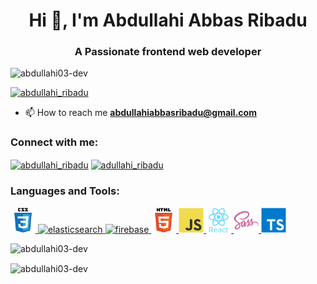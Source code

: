 <h1 align="center">Hi 👋, I'm Abdullahi Abbas Ribadu</h1>
<h3 align="center">A Passionate frontend web developer</h3>

<p align="left"> <img src="https://komarev.com/ghpvc/?username=abdullahi03-dev&label=Profile%20views&color=0e75b6&style=flat" alt="abdullahi03-dev" /> </p>

<p align="left"> <a href="https://twitter.com/abdullahi_ribadu" target="blank"><img src="https://img.shields.io/twitter/follow/abdullahi_ribadu?logo=twitter&style=for-the-badge" alt="abdullahi_ribadu" /></a> </p>

- 📫 How to reach me **abdullahiabbasribadu@gmail.com**

<h3 align="left">Connect with me:</h3>
<p align="left">
<a href="https://twitter.com/abdullahi_ribadu" target="blank"><img align="center" src="https://raw.githubusercontent.com/rahuldkjain/github-profile-readme-generator/master/src/images/icons/Social/twitter.svg" alt="abdullahi_ribadu" height="30" width="40" /></a>
<a href="https://instagram.com/adullahi_ribadu" target="blank"><img align="center" src="https://raw.githubusercontent.com/rahuldkjain/github-profile-readme-generator/master/src/images/icons/Social/instagram.svg" alt="adullahi_ribadu" height="30" width="40" /></a>
</p>

<h3 align="left">Languages and Tools:</h3>
<p align="left"> <a href="https://www.w3schools.com/css/" target="_blank" rel="noreferrer"> <img src="https://raw.githubusercontent.com/devicons/devicon/master/icons/css3/css3-original-wordmark.svg" alt="css3" width="40" height="40"/> </a> <a href="https://www.elastic.co" target="_blank" rel="noreferrer"> <img src="https://www.vectorlogo.zone/logos/elastic/elastic-icon.svg" alt="elasticsearch" width="40" height="40"/> </a> <a href="https://firebase.google.com/" target="_blank" rel="noreferrer"> <img src="https://www.vectorlogo.zone/logos/firebase/firebase-icon.svg" alt="firebase" width="40" height="40"/> </a> <a href="https://www.w3.org/html/" target="_blank" rel="noreferrer"> <img src="https://raw.githubusercontent.com/devicons/devicon/master/icons/html5/html5-original-wordmark.svg" alt="html5" width="40" height="40"/> </a> <a href="https://developer.mozilla.org/en-US/docs/Web/JavaScript" target="_blank" rel="noreferrer"> <img src="https://raw.githubusercontent.com/devicons/devicon/master/icons/javascript/javascript-original.svg" alt="javascript" width="40" height="40"/> </a> <a href="https://reactjs.org/" target="_blank" rel="noreferrer"> <img src="https://raw.githubusercontent.com/devicons/devicon/master/icons/react/react-original-wordmark.svg" alt="react" width="40" height="40"/> </a> <a href="https://sass-lang.com" target="_blank" rel="noreferrer"> <img src="https://raw.githubusercontent.com/devicons/devicon/master/icons/sass/sass-original.svg" alt="sass" width="40" height="40"/> </a> <a href="https://www.typescriptlang.org/" target="_blank" rel="noreferrer"> <img src="https://raw.githubusercontent.com/devicons/devicon/master/icons/typescript/typescript-original.svg" alt="typescript" width="40" height="40"/> </a> </p>

<p>
  <img align="left" src="https://github-readme-stats.vercel.app/api/top-langs?username=abdullahi03-dev&show_icons=true&locale=en&layout=compact" alt="abdullahi03-dev" />
</p>

<p>&nbsp;</p> <!-- This adds space between the images -->

<p>
  <img align="center" src="https://github-readme-stats.vercel.app/api?username=abdullahi03-dev&show_icons=true&locale=en" alt="abdullahi03-dev" />
</p>